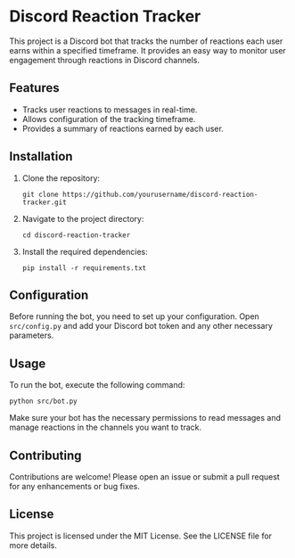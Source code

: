 # Discord Reaction Tracker

This project is a Discord bot that tracks the number of reactions each user earns within a specified timeframe. It provides an easy way to monitor user engagement through reactions in Discord channels.

## Features

- Tracks user reactions to messages in real-time.
- Allows configuration of the tracking timeframe.
- Provides a summary of reactions earned by each user.

## Installation

1. Clone the repository:
   ```
   git clone https://github.com/yourusername/discord-reaction-tracker.git
   ```
2. Navigate to the project directory:
   ```
   cd discord-reaction-tracker
   ```
3. Install the required dependencies:
   ```
   pip install -r requirements.txt
   ```

## Configuration

Before running the bot, you need to set up your configuration. Open `src/config.py` and add your Discord bot token and any other necessary parameters.

## Usage

To run the bot, execute the following command:
```
python src/bot.py
```

Make sure your bot has the necessary permissions to read messages and manage reactions in the channels you want to track.

## Contributing

Contributions are welcome! Please open an issue or submit a pull request for any enhancements or bug fixes.

## License

This project is licensed under the MIT License. See the LICENSE file for more details.